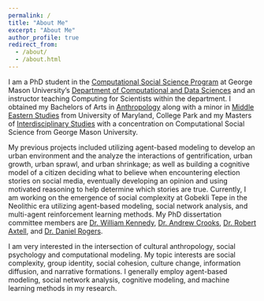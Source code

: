 ```yaml
---
permalink: /
title: "About Me"
excerpt: "About Me"
author_profile: true
redirect_from: 
  - /about/
  - /about.html
---
```


I am a PhD student in the [Computational Social Science Program](https://science.gmu.edu/academics/departments-units/computational-data-sciences/computational-social-science-phd) at George Mason University’s [Department of Computational and Data Sciences](https://science.gmu.edu/academics/departments-units/computational-data-sciences) and an instructor teaching Computing for Scientists within the department. I obtained my Bachelors of Arts in [Anthropology](https://anth.umd.edu/) along with a minor in [Middle Eastern Studies](http://history.umd.edu/undergraduate/programs/middleeast) from University of Maryland, College Park and my Masters of [Interdisciplinary Studies](https://mais.gmu.edu/programs/la-mais-isin-css) with a concentration on Computational Social Science from George Mason University.

My previous projects included utilizing agent-based modeling to develop an urban environment and the analyze the interactions of gentrification, urban growth, urban sprawl, and urban shrinkage; as well as building a cognitive model of a citizen deciding what to believe when encountering election stories on social media, eventually developing an opinion and using motivated reasoning to help determine which stories are true. Currently, I am working on the emergence of social complexity at Gobekli Tepe in the Neolithic era utilizing agent-based modeling, social network analysis, and multi-agent reinforcement learning methods. My PhD dissertation committee members are [Dr. William Kennedy](http://www.mllab.com/), [Dr. Andrew Crooks](https://www.gisagents.org/p/about-gis-and-agent-based-modeling.html), [Dr. Robert Axtell](http://css1.gmu.edu/~axtell/Rob/Home.html), and [Dr. Daniel Rogers](https://profiles.si.edu/display/nRogersd6202005).

I am very interested in the intersection of cultural anthropology, social psychology and computational modeling. My topic interests are social complexity, group identity, social cohesion, culture change, information diffusion, and narrative formations. I generally employ agent-based modeling, social network analysis, cognitive modeling, and machine learning methods in my research. 



<!--
Getting started
======
1. Register a GitHub account if you don't have one and confirm your e-mail (required!)
1. Fork [this repository](https://github.com/academicpages/academicpages.github.io) by clicking the "fork" button in the top right. 
1. Go to the repository's settings (rightmost item in the tabs that start with "Code", should be below "Unwatch"). Rename the repository "[your GitHub username].github.io", which will also be your website's URL.
1. Set site-wide configuration and create content & metadata (see below -- also see [this set of diffs](http://archive.is/3TPas) showing what files were changed to set up [an example site](https://getorg-testacct.github.io) for a user with the username "getorg-testacct")
1. Upload any files (like PDFs, .zip files, etc.) to the files/ directory. They will appear at https://[your GitHub username].github.io/files/example.pdf.  
1. Check status by going to the repository settings, in the "GitHub pages" section

Site-wide configuration
------
The main configuration file for the site is in the base directory in [_config.yml](https://github.com/academicpages/academicpages.github.io/blob/master/_config.yml), which defines the content in the sidebars and other site-wide features. You will need to replace the default variables with ones about yourself and your site's github repository. The configuration file for the top menu is in [_data/navigation.yml](https://github.com/academicpages/academicpages.github.io/blob/master/_data/navigation.yml). For example, if you don't have a portfolio or blog posts, you can remove those items from that navigation.yml file to remove them from the header. 

Create content & metadata
------
For site content, there is one markdown file for each type of content, which are stored in directories like _publications, _talks, _posts, _teaching, or _pages. For example, each talk is a markdown file in the [_talks directory](https://github.com/academicpages/academicpages.github.io/tree/master/_talks). At the top of each markdown file is structured data in YAML about the talk, which the theme will parse to do lots of cool stuff. The same structured data about a talk is used to generate the list of talks on the [Talks page](https://academicpages.github.io/talks), each [individual page](https://academicpages.github.io/talks/2012-03-01-talk-1) for specific talks, the talks section for the [CV page](https://academicpages.github.io/cv), and the [map of places you've given a talk](https://academicpages.github.io/talkmap.html) (if you run this [python file](https://github.com/academicpages/academicpages.github.io/blob/master/talkmap.py) or [Jupyter notebook](https://github.com/academicpages/academicpages.github.io/blob/master/talkmap.ipynb), which creates the HTML for the map based on the contents of the _talks directory).

--->